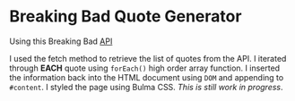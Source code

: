 # Breaking Bad Quote Generator

Using this Breaking Bad [API](https://breakingbadquotes.xyz/)

I used the fetch method to retrieve the list of quotes from the API. I iterated through **EACH** quote using `forEach()` high order array function. I inserted the information back into the HTML document using `DOM` and appending to `#content`. I styled the page using Bulma CSS. _This is still work in progress_.
